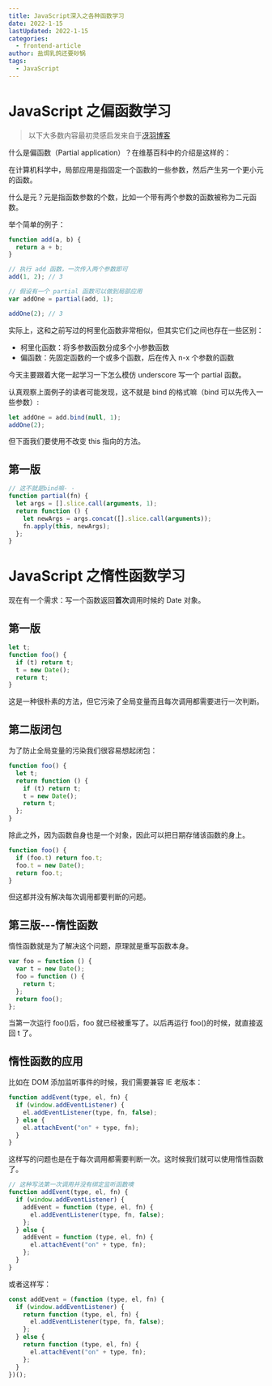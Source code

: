 ```yaml
---
title: JavaScript深入之各种函数学习
date: 2022-1-15
lastUpdated: 2022-1-15
categories:
  - frontend-article
author: 盐焗乳鸽还要砂锅
tags:
  - JavaScript
---
```


# JavaScript 之偏函数学习

> 以下大多数内容最初灵感启发来自于[冴羽博客](https://github.com/mqyqingfeng/Blog)

什么是偏函数（Partial application）？在维基百科中的介绍是这样的：

在计算机科学中，局部应用是指固定一个函数的一些参数，然后产生另一个更小元的函数。

什么是元？元是指函数参数的个数，比如一个带有两个参数的函数被称为二元函数。

举个简单的例子：

```js
function add(a, b) {
  return a + b;
}

// 执行 add 函数，一次传入两个参数即可
add(1, 2); // 3

// 假设有一个 partial 函数可以做到局部应用
var addOne = partial(add, 1);

addOne(2); // 3
```

实际上，这和之前写过的柯里化函数非常相似，但其实它们之间也存在一些区别：

- 柯里化函数：将多参数函数分成多个小参数函数
- 偏函数：先固定函数的一个或多个函数，后在传入 n-x 个参数的函数

今天主要跟着大佬一起学习一下怎么模仿 underscore 写一个 partial 函数。

认真观察上面例子的读者可能发现，这不就是 bind 的格式嘛（bind 可以先传入一些参数）:

```js
let addOne = add.bind(null, 1);
addOne(2);
```

但下面我们要使用不改变 this 指向的方法。

## 第一版

```js
// 这不就是bind嘛- -
function partial(fn) {
  let args = [].slice.call(arguments, 1);
  return function () {
    let newArgs = args.concat([].slice.call(arguments));
    fn.apply(this, newArgs);
  };
}
```

# JavaScript 之惰性函数学习

现在有一个需求：写一个函数返回**首次**调用时候的 Date 对象。

## 第一版

```js
let t;
function foo() {
  if (t) return t;
  t = new Date();
  return t;
}
```

这是一种很朴素的方法，但它污染了全局变量而且每次调用都需要进行一次判断。

## 第二版闭包

为了防止全局变量的污染我们很容易想起闭包：

```js
function foo() {
  let t;
  return function () {
    if (t) return t;
    t = new Date();
    return t;
  };
}
```

除此之外，因为函数自身也是一个对象，因此可以把日期存储该函数的身上。

```js
function foo() {
  if (foo.t) return foo.t;
  foo.t = new Date();
  return foo.t;
}
```

但这都并没有解决每次调用都要判断的问题。

## 第三版---惰性函数

惰性函数就是为了解决这个问题，原理就是重写函数本身。

```js
var foo = function () {
  var t = new Date();
  foo = function () {
    return t;
  };
  return foo();
};
```

当第一次运行 foo()后，foo 就已经被重写了。以后再运行 foo()的时候，就直接返回 t 了。

## 惰性函数的应用

比如在 DOM 添加监听事件的时候，我们需要兼容 IE 老版本：

```js
function addEvent(type, el, fn) {
  if (window.addEventListener) {
    el.addEventListener(type, fn, false);
  } else {
    el.attachEvent("on" + type, fn);
  }
}
```

这样写的问题也是在于每次调用都需要判断一次。这时候我们就可以使用惰性函数了。

```js
// 这种写法第一次调用并没有绑定监听函数噢
function addEvent(type, el, fn) {
  if (window.addEventListener) {
    addEvent = function (type, el, fn) {
      el.addEventListener(type, fn, false);
    };
  } else {
    addEvent = function (type, el, fn) {
      el.attachEvent("on" + type, fn);
    };
  }
}
```

或者这样写：

```js
const addEvent = (function (type, el, fn) {
  if (window.addEventListener) {
    return function (type, el, fn) {
      el.addEventListener(type, fn, false);
    };
  } else {
    return function (type, el, fn) {
      el.attachEvent("on" + type, fn);
    };
  }
})();
```
